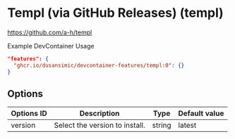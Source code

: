 # Templ (via GitHub Releases) (templ)

<https://github.com/a-h/templ>

Example DevContainer Usage

```json
"features": {
  "ghcr.io/dusansimic/devcontainer-features/templ:0": {}
}
```

## Options

| Options ID | Description                    | Type   | Default value |
|------------|--------------------------------|--------|---------------|
| version    | Select the version to install. | string | latest        |
